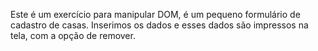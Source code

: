 Este é um exercício para manipular DOM, é um pequeno formulário de cadastro de casas. Inserimos os dados e esses dados são impressos na tela, com a opção de remover.
